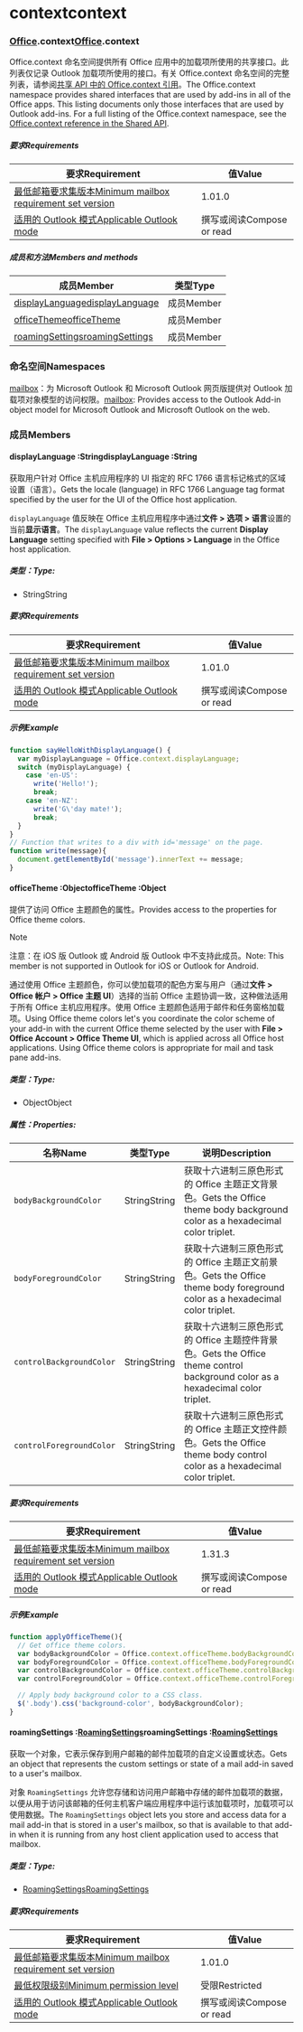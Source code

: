 # <a name="context"></a><span data-ttu-id="4dbac-101">context</span><span class="sxs-lookup"><span data-stu-id="4dbac-101">context</span></span>

### <a name="officeofficemdcontext"></a><span data-ttu-id="4dbac-102">[Office](Office.md).context</span><span class="sxs-lookup"><span data-stu-id="4dbac-102">[Office](Office.md).context</span></span>

<span data-ttu-id="4dbac-p101">Office.context 命名空间提供所有 Office 应用中的加载项所使用的共享接口。此列表仅记录 Outlook 加载项所使用的接口。有关 Office.context 命名空间的完整列表，请参阅[共享 API 中的 Office.context 引用](/javascript/api/office/office.context)。</span><span class="sxs-lookup"><span data-stu-id="4dbac-p101">The Office.context namespace provides shared interfaces that are used by add-ins in all of the Office apps. This listing documents only those interfaces that are used by Outlook add-ins. For a full listing of the Office.context namespace, see the [Office.context reference in the Shared API](/javascript/api/office/office.context).</span></span>

##### <a name="requirements"></a><span data-ttu-id="4dbac-105">要求</span><span class="sxs-lookup"><span data-stu-id="4dbac-105">Requirements</span></span>

|<span data-ttu-id="4dbac-106">要求</span><span class="sxs-lookup"><span data-stu-id="4dbac-106">Requirement</span></span>| <span data-ttu-id="4dbac-107">值</span><span class="sxs-lookup"><span data-stu-id="4dbac-107">Value</span></span>|
|---|---|
|[<span data-ttu-id="4dbac-108">最低邮箱要求集版本</span><span class="sxs-lookup"><span data-stu-id="4dbac-108">Minimum mailbox requirement set version</span></span>](/office/dev/add-ins/reference/requirement-sets/outlook-api-requirement-sets)| <span data-ttu-id="4dbac-109">1.0</span><span class="sxs-lookup"><span data-stu-id="4dbac-109">1.0</span></span>|
|[<span data-ttu-id="4dbac-110">适用的 Outlook 模式</span><span class="sxs-lookup"><span data-stu-id="4dbac-110">Applicable Outlook mode</span></span>](https://docs.microsoft.com/outlook/add-ins/#extension-points)| <span data-ttu-id="4dbac-111">撰写或阅读​</span><span class="sxs-lookup"><span data-stu-id="4dbac-111">Compose or read</span></span>|

##### <a name="members-and-methods"></a><span data-ttu-id="4dbac-112">成员和方法</span><span class="sxs-lookup"><span data-stu-id="4dbac-112">Members and methods</span></span>

| <span data-ttu-id="4dbac-113">成员</span><span class="sxs-lookup"><span data-stu-id="4dbac-113">Member</span></span> | <span data-ttu-id="4dbac-114">类型</span><span class="sxs-lookup"><span data-stu-id="4dbac-114">Type</span></span> |
|--------|------|
| [<span data-ttu-id="4dbac-115">displayLanguage</span><span class="sxs-lookup"><span data-stu-id="4dbac-115">displayLanguage</span></span>](#displaylanguage-string) | <span data-ttu-id="4dbac-116">成员</span><span class="sxs-lookup"><span data-stu-id="4dbac-116">Member</span></span> |
| [<span data-ttu-id="4dbac-117">officeTheme</span><span class="sxs-lookup"><span data-stu-id="4dbac-117">officeTheme</span></span>](#officetheme-object) | <span data-ttu-id="4dbac-118">成员</span><span class="sxs-lookup"><span data-stu-id="4dbac-118">Member</span></span> |
| [<span data-ttu-id="4dbac-119">roamingSettings</span><span class="sxs-lookup"><span data-stu-id="4dbac-119">roamingSettings</span></span>](#roamingsettings-roamingsettingsjavascriptapioutlook15officeroamingsettings) | <span data-ttu-id="4dbac-120">成员</span><span class="sxs-lookup"><span data-stu-id="4dbac-120">Member</span></span> |

### <a name="namespaces"></a><span data-ttu-id="4dbac-121">命名空间</span><span class="sxs-lookup"><span data-stu-id="4dbac-121">Namespaces</span></span>

<span data-ttu-id="4dbac-122">[mailbox](office.context.mailbox.md)：为 Microsoft Outlook 和 Microsoft Outlook 网页版提供对 Outlook 加载项对象模型的访问权限。</span><span class="sxs-lookup"><span data-stu-id="4dbac-122">[mailbox](office.context.mailbox.md): Provides access to the Outlook Add-in object model for Microsoft Outlook and Microsoft Outlook on the web.</span></span>

### <a name="members"></a><span data-ttu-id="4dbac-123">成员</span><span class="sxs-lookup"><span data-stu-id="4dbac-123">Members</span></span>

####  <a name="displaylanguage-string"></a><span data-ttu-id="4dbac-124">displayLanguage :String</span><span class="sxs-lookup"><span data-stu-id="4dbac-124">displayLanguage :String</span></span>

<span data-ttu-id="4dbac-125">获取用户针对 Office 主机应用程序的 UI 指定的 RFC 1766 语言标记格式的区域设置（语言）。</span><span class="sxs-lookup"><span data-stu-id="4dbac-125">Gets the locale (language) in RFC 1766 Language tag format specified by the user for the UI of the Office host application.</span></span>

<span data-ttu-id="4dbac-126">`displayLanguage` 值反映在 Office 主机应用程序中通过**文件 > 选项 > 语言**设置的当前**显示语言**。</span><span class="sxs-lookup"><span data-stu-id="4dbac-126">The `displayLanguage` value reflects the current **Display Language** setting specified with **File > Options > Language** in the Office host application.</span></span>

##### <a name="type"></a><span data-ttu-id="4dbac-127">类型：</span><span class="sxs-lookup"><span data-stu-id="4dbac-127">Type:</span></span>

*   <span data-ttu-id="4dbac-128">String</span><span class="sxs-lookup"><span data-stu-id="4dbac-128">String</span></span>

##### <a name="requirements"></a><span data-ttu-id="4dbac-129">要求</span><span class="sxs-lookup"><span data-stu-id="4dbac-129">Requirements</span></span>

|<span data-ttu-id="4dbac-130">要求</span><span class="sxs-lookup"><span data-stu-id="4dbac-130">Requirement</span></span>| <span data-ttu-id="4dbac-131">值</span><span class="sxs-lookup"><span data-stu-id="4dbac-131">Value</span></span>|
|---|---|
|[<span data-ttu-id="4dbac-132">最低邮箱要求集版本</span><span class="sxs-lookup"><span data-stu-id="4dbac-132">Minimum mailbox requirement set version</span></span>](/office/dev/add-ins/reference/requirement-sets/outlook-api-requirement-sets)| <span data-ttu-id="4dbac-133">1.0</span><span class="sxs-lookup"><span data-stu-id="4dbac-133">1.0</span></span>|
|[<span data-ttu-id="4dbac-134">适用的 Outlook 模式</span><span class="sxs-lookup"><span data-stu-id="4dbac-134">Applicable Outlook mode</span></span>](https://docs.microsoft.com/outlook/add-ins/#extension-points)| <span data-ttu-id="4dbac-135">撰写或阅读​</span><span class="sxs-lookup"><span data-stu-id="4dbac-135">Compose or read</span></span>|

##### <a name="example"></a><span data-ttu-id="4dbac-136">示例</span><span class="sxs-lookup"><span data-stu-id="4dbac-136">Example</span></span>

```js
function sayHelloWithDisplayLanguage() {
  var myDisplayLanguage = Office.context.displayLanguage;
  switch (myDisplayLanguage) {
    case 'en-US':
      write('Hello!');
      break;
    case 'en-NZ':
      write('G\'day mate!');
      break;
  }
}
// Function that writes to a div with id='message' on the page.
function write(message){
  document.getElementById('message').innerText += message;
}
```

####  <a name="officetheme-object"></a><span data-ttu-id="4dbac-137">officeTheme :Object</span><span class="sxs-lookup"><span data-stu-id="4dbac-137">officeTheme :Object</span></span>

<span data-ttu-id="4dbac-138">提供了访问 Office 主题颜色的属性。</span><span class="sxs-lookup"><span data-stu-id="4dbac-138">Provides access to the properties for Office theme colors.</span></span>

> [!NOTE]
> <span data-ttu-id="4dbac-139">注意：在 iOS 版 Outlook 或  Android 版 Outlook 中不支持此成员。</span><span class="sxs-lookup"><span data-stu-id="4dbac-139">Note: This member is not supported in Outlook for iOS or Outlook for Android.</span></span>

<span data-ttu-id="4dbac-p102">通过使用 Office 主题颜色，你可以使加载项的配色方案与用户（通过**文件 > Office 帐户 > Office 主题 UI**）选择的当前 Office 主题协调一致，这种做法适用于所有 Office 主机应用程序。使用 Office 主题颜色适用于邮件和任务窗格加载项。</span><span class="sxs-lookup"><span data-stu-id="4dbac-p102">Using Office theme colors let's you coordinate the color scheme of your add-in with the current Office theme selected by the user with **File > Office Account > Office Theme UI**, which is applied across all Office host applications. Using Office theme colors is appropriate for mail and task pane add-ins.</span></span>

##### <a name="type"></a><span data-ttu-id="4dbac-142">类型：</span><span class="sxs-lookup"><span data-stu-id="4dbac-142">Type:</span></span>

*   <span data-ttu-id="4dbac-143">Object</span><span class="sxs-lookup"><span data-stu-id="4dbac-143">Object</span></span>

##### <a name="properties"></a><span data-ttu-id="4dbac-144">属性：</span><span class="sxs-lookup"><span data-stu-id="4dbac-144">Properties:</span></span>

|<span data-ttu-id="4dbac-145">名称</span><span class="sxs-lookup"><span data-stu-id="4dbac-145">Name</span></span>| <span data-ttu-id="4dbac-146">类型</span><span class="sxs-lookup"><span data-stu-id="4dbac-146">Type</span></span>| <span data-ttu-id="4dbac-147">说明</span><span class="sxs-lookup"><span data-stu-id="4dbac-147">Description</span></span>|
|---|---|---|
|`bodyBackgroundColor`| <span data-ttu-id="4dbac-148">String</span><span class="sxs-lookup"><span data-stu-id="4dbac-148">String</span></span>|<span data-ttu-id="4dbac-149">获取十六进制三原色形式的 Office 主题正文背景色。</span><span class="sxs-lookup"><span data-stu-id="4dbac-149">Gets the Office theme body background color as a hexadecimal color triplet.</span></span>|
|`bodyForegroundColor`| <span data-ttu-id="4dbac-150">String</span><span class="sxs-lookup"><span data-stu-id="4dbac-150">String</span></span>|<span data-ttu-id="4dbac-151">获取十六进制三原色形式的 Office 主题正文前景色。</span><span class="sxs-lookup"><span data-stu-id="4dbac-151">Gets the Office theme body foreground color as a hexadecimal color triplet.</span></span>|
|`controlBackgroundColor`| <span data-ttu-id="4dbac-152">String</span><span class="sxs-lookup"><span data-stu-id="4dbac-152">String</span></span>|<span data-ttu-id="4dbac-153">获取十六进制三原色形式的 Office 主题控件背景色。</span><span class="sxs-lookup"><span data-stu-id="4dbac-153">Gets the Office theme control background color as a hexadecimal color triplet.</span></span>|
|`controlForegroundColor`| <span data-ttu-id="4dbac-154">String</span><span class="sxs-lookup"><span data-stu-id="4dbac-154">String</span></span>|<span data-ttu-id="4dbac-155">获取十六进制三原色形式的 Office 主题正文控件颜色。</span><span class="sxs-lookup"><span data-stu-id="4dbac-155">Gets the Office theme body control color as a hexadecimal color triplet.</span></span>|

##### <a name="requirements"></a><span data-ttu-id="4dbac-156">要求</span><span class="sxs-lookup"><span data-stu-id="4dbac-156">Requirements</span></span>

|<span data-ttu-id="4dbac-157">要求</span><span class="sxs-lookup"><span data-stu-id="4dbac-157">Requirement</span></span>| <span data-ttu-id="4dbac-158">值</span><span class="sxs-lookup"><span data-stu-id="4dbac-158">Value</span></span>|
|---|---|
|[<span data-ttu-id="4dbac-159">最低邮箱要求集版本</span><span class="sxs-lookup"><span data-stu-id="4dbac-159">Minimum mailbox requirement set version</span></span>](/office/dev/add-ins/reference/requirement-sets/outlook-api-requirement-sets)| <span data-ttu-id="4dbac-160">1.3</span><span class="sxs-lookup"><span data-stu-id="4dbac-160">1.3</span></span>|
|[<span data-ttu-id="4dbac-161">适用的 Outlook 模式</span><span class="sxs-lookup"><span data-stu-id="4dbac-161">Applicable Outlook mode</span></span>](https://docs.microsoft.com/outlook/add-ins/#extension-points)| <span data-ttu-id="4dbac-162">撰写或阅读​</span><span class="sxs-lookup"><span data-stu-id="4dbac-162">Compose or read</span></span>|

##### <a name="example"></a><span data-ttu-id="4dbac-163">示例</span><span class="sxs-lookup"><span data-stu-id="4dbac-163">Example</span></span>

```js
function applyOfficeTheme(){
  // Get office theme colors.
  var bodyBackgroundColor = Office.context.officeTheme.bodyBackgroundColor;
  var bodyForegroundColor = Office.context.officeTheme.bodyForegroundColor;
  var controlBackgroundColor = Office.context.officeTheme.controlBackgroundColor
  var controlForegroundColor = Office.context.officeTheme.controlForegroundColor;

  // Apply body background color to a CSS class.
  $('.body').css('background-color', bodyBackgroundColor);
}
```

####  <a name="roamingsettings-roamingsettingsjavascriptapioutlook15officeroamingsettings"></a><span data-ttu-id="4dbac-164">roamingSettings :[RoamingSettings](/javascript/api/outlook_1_5/office.RoamingSettings)</span><span class="sxs-lookup"><span data-stu-id="4dbac-164">roamingSettings :[RoamingSettings](/javascript/api/outlook_1_5/office.RoamingSettings)</span></span>

<span data-ttu-id="4dbac-165">获取一个对象，它表示保存到用户邮箱的邮件加载项的自定义设置或状态。</span><span class="sxs-lookup"><span data-stu-id="4dbac-165">Gets an object that represents the custom settings or state of a mail add-in saved to a user's mailbox.</span></span>

<span data-ttu-id="4dbac-166">对象 `RoamingSettings` 允许您存储和访问用户邮箱中存储的邮件加载项的数据，以便从用于访问该邮箱的任何主机客户端应用程序中运行该加载项时，加载项可以使用数据。</span><span class="sxs-lookup"><span data-stu-id="4dbac-166">The `RoamingSettings` object lets you store and access data for a mail add-in that is stored in a user's mailbox, so that is available to that add-in when it is running from any host client application used to access that mailbox.</span></span>

##### <a name="type"></a><span data-ttu-id="4dbac-167">类型：</span><span class="sxs-lookup"><span data-stu-id="4dbac-167">Type:</span></span>

*   [<span data-ttu-id="4dbac-168">RoamingSettings</span><span class="sxs-lookup"><span data-stu-id="4dbac-168">RoamingSettings</span></span>](/javascript/api/outlook_1_5/office.RoamingSettings)

##### <a name="requirements"></a><span data-ttu-id="4dbac-169">要求</span><span class="sxs-lookup"><span data-stu-id="4dbac-169">Requirements</span></span>

|<span data-ttu-id="4dbac-170">要求</span><span class="sxs-lookup"><span data-stu-id="4dbac-170">Requirement</span></span>| <span data-ttu-id="4dbac-171">值</span><span class="sxs-lookup"><span data-stu-id="4dbac-171">Value</span></span>|
|---|---|
|[<span data-ttu-id="4dbac-172">最低邮箱要求集版本</span><span class="sxs-lookup"><span data-stu-id="4dbac-172">Minimum mailbox requirement set version</span></span>](/office/dev/add-ins/reference/requirement-sets/outlook-api-requirement-sets)| <span data-ttu-id="4dbac-173">1.0</span><span class="sxs-lookup"><span data-stu-id="4dbac-173">1.0</span></span>|
|[<span data-ttu-id="4dbac-174">最低权限级别</span><span class="sxs-lookup"><span data-stu-id="4dbac-174">Minimum permission level</span></span>](https://docs.microsoft.com/outlook/add-ins/understanding-outlook-add-in-permissions)| <span data-ttu-id="4dbac-175">受限</span><span class="sxs-lookup"><span data-stu-id="4dbac-175">Restricted</span></span>|
|[<span data-ttu-id="4dbac-176">适用的 Outlook 模式</span><span class="sxs-lookup"><span data-stu-id="4dbac-176">Applicable Outlook mode</span></span>](https://docs.microsoft.com/outlook/add-ins/#extension-points)| <span data-ttu-id="4dbac-177">撰写或阅读​</span><span class="sxs-lookup"><span data-stu-id="4dbac-177">Compose or read</span></span>|